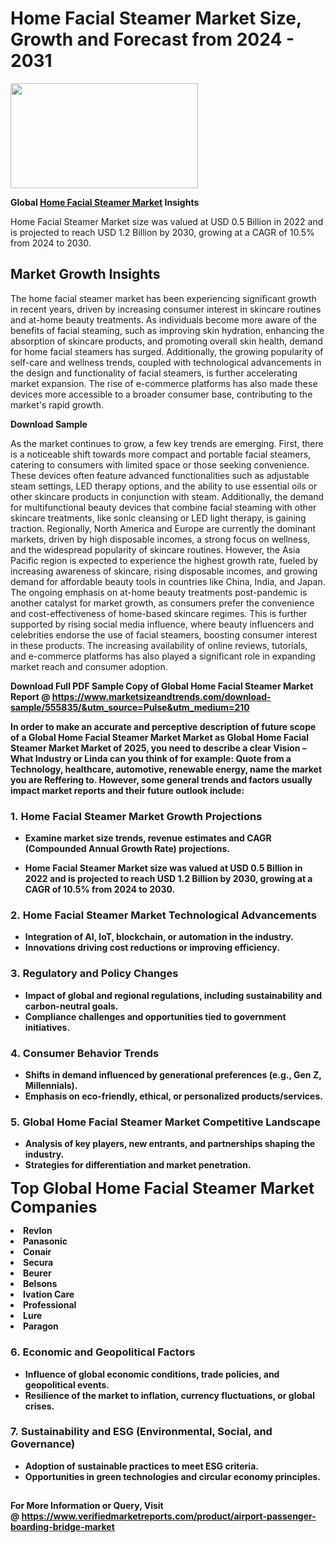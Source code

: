 <H1>Home Facial Steamer Market Size, Growth and Forecast from 2024 - 2031</H1><img class="aligncenter size-medium wp-image-584254" src="https://thirdeyenews.in/wp-content/uploads/2024/09/Global-Market-Research-300x168.jpeg" alt="" width="300" height="168" /><p><strong>Global&nbsp;<a href="https://www.marketsizeandtrends.com/download-sample/555835/&amp;utm_source=Pulse&amp;utm_medium=210">Home Facial Steamer Market</a> Insights</strong></p><p>Home Facial Steamer Market size was valued at USD 0.5 Billion in 2022 and is projected to reach USD 1.2 Billion by 2030, growing at a CAGR of 10.5% from 2024 to 2030.</p><p><h2>Market Growth Insights</h2> <p>The home facial steamer market has been experiencing significant growth in recent years, driven by increasing consumer interest in skincare routines and at-home beauty treatments. As individuals become more aware of the benefits of facial steaming, such as improving skin hydration, enhancing the absorption of skincare products, and promoting overall skin health, demand for home facial steamers has surged. Additionally, the growing popularity of self-care and wellness trends, coupled with technological advancements in the design and functionality of facial steamers, is further accelerating market expansion. The rise of e-commerce platforms has also made these devices more accessible to a broader consumer base, contributing to the market's rapid growth.</p> <p><strong>Download Sample</strong></p> <p>As the market continues to grow, a few key trends are emerging. First, there is a noticeable shift towards more compact and portable facial steamers, catering to consumers with limited space or those seeking convenience. These devices often feature advanced functionalities such as adjustable steam settings, LED therapy options, and the ability to use essential oils or other skincare products in conjunction with steam. Additionally, the demand for multifunctional beauty devices that combine facial steaming with other skincare treatments, like sonic cleansing or LED light therapy, is gaining traction. Regionally, North America and Europe are currently the dominant markets, driven by high disposable incomes, a strong focus on wellness, and the widespread popularity of skincare routines. However, the Asia Pacific region is expected to experience the highest growth rate, fueled by increasing awareness of skincare, rising disposable incomes, and growing demand for affordable beauty tools in countries like China, India, and Japan. The ongoing emphasis on at-home beauty treatments post-pandemic is another catalyst for market growth, as consumers prefer the convenience and cost-effectiveness of home-based skincare regimes. This is further supported by rising social media influence, where beauty influencers and celebrities endorse the use of facial steamers, boosting consumer interest in these products. The increasing availability of online reviews, tutorials, and e-commerce platforms has also played a significant role in expanding market reach and consumer adoption.</p> <p><strong></p><p><span class=""><strong>Download Full PDF Sample Copy of Global Home Facial Steamer Market Report</strong> @ <a href="https://www.marketsizeandtrends.com/download-sample/555835/&amp;utm_source=Pulse&amp;utm_medium=210" target="_blank">https://www.marketsizeandtrends.com/download-sample/555835/&amp;utm_source=Pulse&amp;utm_medium=210</a></span></p><p>In order to make an accurate and perceptive description of future scope of a Global&nbsp;Home Facial Steamer Market Market as Global&nbsp;Home Facial Steamer Market Market of 2025, you need to describe a clear Vision &ndash; What Industry or Linda can you think of for example: Quote from a Technology, healthcare, automotive, renewable energy, name the market you are Reffering to. However, some general trends and factors usually impact market reports and their future outlook include:</p><h3>1.&nbsp;<strong>Home Facial Steamer Market Growth Projections</strong></h3><ul><li>Examine market size trends, revenue estimates and CAGR (Compounded Annual Growth Rate) projections.</li><li><p>Home Facial Steamer Market size was valued at USD 0.5 Billion in 2022 and is projected to reach USD 1.2 Billion by 2030, growing at a CAGR of 10.5% from 2024 to 2030.</p></li></ul><h3>2.&nbsp;<strong>Home Facial Steamer Market Technological Advancements</strong></h3><ul><li>Integration of AI, IoT, blockchain, or automation in the industry.</li><li>Innovations driving cost reductions or improving efficiency.</li></ul><h3>3.&nbsp;<strong>Regulatory and Policy Changes</strong></h3><ul><li>Impact of global and regional regulations, including sustainability and carbon-neutral goals.</li><li>Compliance challenges and opportunities tied to government initiatives.</li></ul><h3>4.&nbsp;<strong>Consumer Behavior Trends</strong></h3><ul><li>Shifts in demand influenced by generational preferences (e.g., Gen Z, Millennials).</li><li>Emphasis on eco-friendly, ethical, or personalized products/services.</li></ul><h3>5.&nbsp;<strong>Global Home Facial Steamer Market Competitive Landscape</strong></h3><ul><li>Analysis of key players, new entrants, and partnerships shaping the industry.</li><li>Strategies for differentiation and market penetration.</li></ul><p data-pm-slice="1 1 []"><span style="color: inherit; font-family: inherit; font-size: 25px;">Top Global Home Facial Steamer Market Companies</span></p><div class="" data-test-id=""><p><li>Revlon</li><li> Panasonic</li><li> Conair</li><li> Secura</li><li> Beurer</li><li> Belsons</li><li> Ivation Care</li><li> Professional</li><li> Lure</li><li> Paragon</li></p></div><h3>6.&nbsp;<strong>Economic and Geopolitical Factors</strong></h3><ul><li>Influence of global economic conditions, trade policies, and geopolitical events.</li><li>Resilience of the market to inflation, currency fluctuations, or global crises.</li></ul><h3>7.&nbsp;<strong>Sustainability and ESG (Environmental, Social, and Governance)</strong></h3><ul><li>Adoption of sustainable practices to meet ESG criteria.</li><li>Opportunities in green technologies and circular economy principles.</li></ul><h2><strong style="font-size: 14px;">For More Information or Query, Visit @&nbsp;</strong><a style="background-color: #ffffff; font-size: 14px;" href="https://www.marketsizeandtrends.com/report/home-facial-steamer-market/" target="_blank">https://www.verifiedmarketreports.com/product/airport-passenger-boarding-bridge-market</a></h2>
